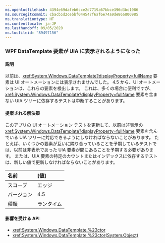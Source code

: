 ```yaml
---
ms.openlocfilehash: 4394e69dafeb6cce2d7719a67bbce396d3bc1086
ms.sourcegitcommit: cbacb5d2cebbf044547f6af6e74a9de866800985
ms.translationtype: HT
ms.contentlocale: ja-JP
ms.lasthandoff: 09/05/2020
ms.locfileid: "89497156"
---
```

### <a name="wpf-datatemplate-elements-are-now-visible-to-uia"></a>WPF DataTemplate 要素が UIA に表示されるようになった

#### <a name="details"></a>説明

以前は、<xref:System.Windows.DataTemplate?displayProperty=fullName> 要素は UI オートメーションには表示されませんでした。 4\.5 から、UI オートメーションは、これらの要素を検出します。 これは、多くの場合に便利ですが、<xref:System.Windows.DataTemplate?displayProperty=fullName> 要素を含まない UIA ツリーに依存するテストは中断することがあります。

#### <a name="suggestion"></a>提案される解決策

このアプリの UI オートメーション テストを更新して、以前は非表示の <xref:System.Windows.DataTemplate?displayProperty=fullName> 要素を含んでいる UIA ツリーに対応できるようにしなければならないことがあります。 たとえば、いくつかの要素が互いに隣り合っていることを予期しているテストでは、以前は非表示であった UIA 要素が間にあることを予期する必要があります。 または、UIA 要素の特定のカウントまたはインデックスに依存するテストは、新しい値で更新しなければならないことがあります。

| 名前    | [値]       |
|:--------|:------------|
| スコープ   |エッジ|
|バージョン|4.5|
|種類|ランタイム|

#### <a name="affected-apis"></a>影響を受ける API

- <xref:System.Windows.DataTemplate.%23ctor>
- <xref:System.Windows.DataTemplate.%23ctor(System.Object)>

<!--

#### Affected APIs

- `M:System.Windows.DataTemplate.#ctor`
- `M:System.Windows.DataTemplate.#ctor(System.Object)`

-->
